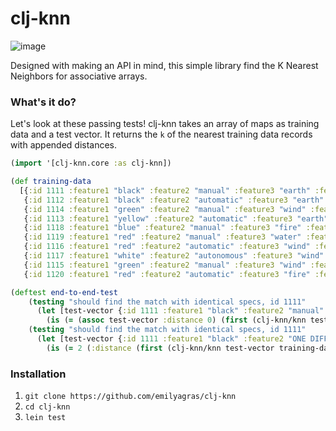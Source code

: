 # clj-knn

![image](https://user-images.githubusercontent.com/8107614/44235589-56593800-a1aa-11e8-8048-d5908c59a825.png)

Designed with making an API in mind, this simple library find the K Nearest Neighbors for associative arrays.
### What's it do?
Let's look at these passing tests! clj-knn takes an array of maps as training data and a test vector. It returns the `k` of the nearest training data records with appended distances.

```clojure
(import '[clj-knn.core :as clj-knn])

(def training-data
  [{:id 1111 :feature1 "black" :feature2 "manual" :feature3 "earth" :feature4 "no"}
   {:id 1112 :feature1 "black" :feature2 "automatic" :feature3 "earth" :feature4 "no"}
   {:id 1114 :feature1 "green" :feature2 "manual" :feature3 "wind" :feature4 "yes"}
   {:id 1113 :feature1 "yellow" :feature2 "automatic" :feature3 "earth" :feature4 "no"}
   {:id 1118 :feature1 "blue" :feature2 "manual" :feature3 "fire" :feature4 "yes"}
   {:id 1119 :feature1 "red" :feature2 "manual" :feature3 "water" :feature4 "yes"}
   {:id 1116 :feature1 "red" :feature2 "automatic" :feature3 "wind" :feature4 "yes"}
   {:id 1117 :feature1 "white" :feature2 "autonomous" :feature3 "wind" :feature4 "no"}
   {:id 1115 :feature1 "green" :feature2 "manual" :feature3 "wind" :feature4 "no"}
   {:id 1120 :feature1 "red" :feature2 "automatic" :feature3 "fire" :feature4 "no"}])

(deftest end-to-end-test
    (testing "should find the match with identical specs, id 1111"
      (let [test-vector {:id 1111 :feature1 "black" :feature2 "manual" :feature3 "earth" :feature4 "no"}]
        (is (= (assoc test-vector :distance 0) (first (clj-knn/knn test-vector training-data 1))))))
    (testing "should find the match with identical specs, id 1111"
      (let [test-vector {:id 1111 :feature1 "black" :feature2 "ONE DIFFERENCE" :feature3 "TWO DIFFERENCE" :feature4 "no"}]
        (is (= 2 (:distance (first (clj-knn/knn test-vector training-data 1))))))))
```



### Installation
1. `git clone https://github.com/emilyagras/clj-knn`
2. `cd clj-knn`
3. `lein test`
